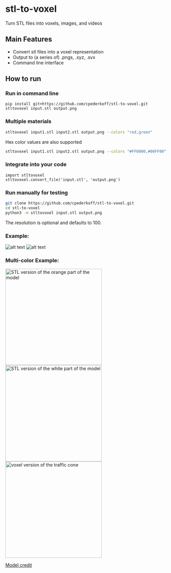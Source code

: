 # stl-to-voxel
Turn STL files into voxels, images, and videos
## Main Features
* Convert stl files into a voxel representation
* Output to (a series of) .pngs, .xyz, .svx
* Command line interface

## How to run
### Run in command line
```
pip install git+https://github.com/cpederkoff/stl-to-voxel.git
stltovoxel input.stl output.png
```

### Multiple materials
```bash
stltovoxel input1.stl input2.stl output.png --colors "red,green"
```
Hex color values are also supported
```bash
stltovoxel input1.stl input2.stl output.png --colors "#FF0000,#00FF00"
```

### Integrate into your code
```python3
import stltovoxel
stltovoxel.convert_file('input.stl', 'output.png')
```

### Run manually for testing
```bash
git clone https://github.com/cpederkoff/stl-to-voxel.git
cd stl-to-voxel
python3 -m stltovoxel input.stl output.png
```

<!--- https://commons.wikimedia.org/wiki/File:Stanford_Bunny.stl --->

The resolution is optional and defaults to 100.

### Example:
![alt text](https://github.com/cpederkoff/stl-to-voxel/raw/master/data/stanford_bunny.png "STL version of the stanford bunny")
![alt text](https://github.com/cpederkoff/stl-to-voxel/raw/master/data/stanford_bunny.gif "voxel version of the stanford bunny")
### Multi-color Example:
<p float="left">
  <img src="https://github.com/cpederkoff/stl-to-voxel/raw/master/data/traffic_cone_1.png" width="300" alt="STL version of the orange part of the model">
  <img src="https://github.com/cpederkoff/stl-to-voxel/raw/master/data/traffic_cone_2.png" width="300" alt="STL version of the white part of the model">
  <img src="https://github.com/cpederkoff/stl-to-voxel/raw/master/data/traffic_cone.gif" width="300" alt="voxel version of the traffic cone">
</p>

[Model credit](https://www.thingiverse.com/thing:21773)
